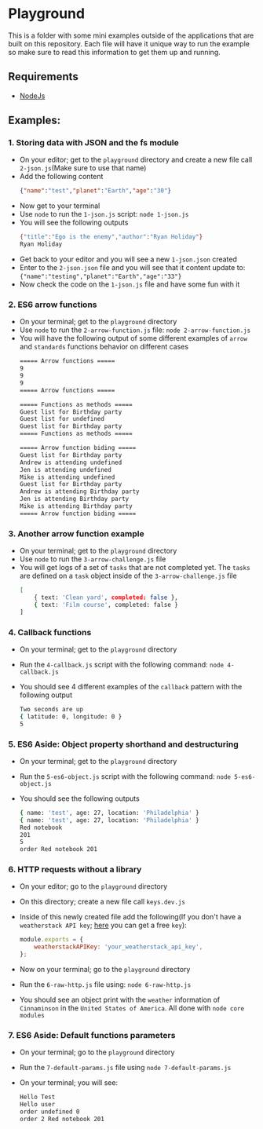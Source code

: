 # Playground

This is a folder with some mini examples outside of the applications that are built on this repository. Each file will have it unique way to run the example so make sure to read this information to get them up and running.

## Requirements

- [NodeJs](https://nodejs.org/en/)

## Examples:

### 1. Storing data with JSON and the fs module

- On your editor; get to the `playground` directory and create a new file call `2-json.js`(Make sure to use that name)
- Add the following content
    ```json
    {"name":"test","planet":"Earth","age":"30"}
    ```
- Now get to your terminal
- Use `node` to run the `1-json.js` script: `node 1-json.js`
- You will see the following outputs
    ```bash
    {"title":"Ego is the enemy","author":"Ryan Holiday"}
    Ryan Holiday
    ```
- Get back to your editor and you will see a new `1-json.json` created
- Enter to the `2-json.json` file and you will see that it content update to:
    `{"name":"testing","planet":"Earth","age":"33"}`
- Now check the code on the `1-json.js` file and have some fun with it

### 2. ES6 arrow functions

- On your terminal; get to the `playground` directory
- Use `node` to run the `2-arrow-function.js` file: `node 2-arrow-function.js`
- You will have the following output of some different examples of `arrow` and `standards` functions behavior on different cases
    ```bash
    ===== Arrow functions =====
    9
    9
    9
    ===== Arrow functions =====

    ===== Functions as methods =====
    Guest list for Birthday party
    Guest list for undefined
    Guest list for Birthday party
    ===== Functions as methods =====

    ===== Arrow function biding =====
    Guest list for Birthday party
    Andrew is attending undefined
    Jen is attending undefined
    Mike is attending undefined
    Guest list for Birthday party
    Andrew is attending Birthday party
    Jen is attending Birthday party
    Mike is attending Birthday party
    ===== Arrow function biding =====
    ```

### 3. Another arrow function example

- On your terminal; get to the `playground` directory
- Use `node` to run the `3-arrow-challenge.js` file
- You will get logs of a set of `tasks` that are not completed yet. The `tasks` are defined on a `task` object inside of the `3-arrow-challenge.js` file
    ```bash
    [
        { text: 'Clean yard', completed: false },
        { text: 'Film course', completed: false }
    ]
    ```

### 4. Callback functions

- On your terminal; get to the `playground` directory
- Run the `4-callback.js` script with the following command: `node 4-callback.js`
- You should see 4 different examples of the `callback` pattern with the following output

    ```bash
    Two seconds are up
    { latitude: 0, longitude: 0 }
    5
    ```

### 5. ES6 Aside: Object property shorthand and destructuring

- On your terminal; get to the `playground` directory
- Run the `5-es6-object.js` script with the following command: `node 5-es6-object.js`
- You should see the following outputs

    ```bash
    { name: 'test', age: 27, location: 'Philadelphia' }
    { name: 'test', age: 27, location: 'Philadelphia' }
    Red notebook
    201
    5
    order Red notebook 201
    ```

### 6. HTTP requests without a library

- On your editor; go to the `playground` directory
- On this directory; create a new file call `keys.dev.js`
- Inside of this newly created file add the following(If you don't have a `weatherstack API key`; [here](https://weatherstack.com/) you can get a free `key`):

    ```js
    module.exports = {
        weatherstackAPIKey: 'your_weatherstack_api_key',
    };
    ```
- Now on your terminal; go to the `playground` directory
- Run the `6-raw-http.js` file using: `node 6-raw-http.js`
- You should see an object print with the `weather` information of `Cinnaminson` in the `United States of America`. All done with `node core modules`

### 7. ES6 Aside: Default functions parameters

- On your terminal; go to the `playground` directory
- Run the `7-default-params.js` file using `node 7-default-params.js`
- On your terminal; you will see:

    ```bash
    Hello Test
    Hello user
    order undefined 0
    order 2 Red notebook 201
    ```

